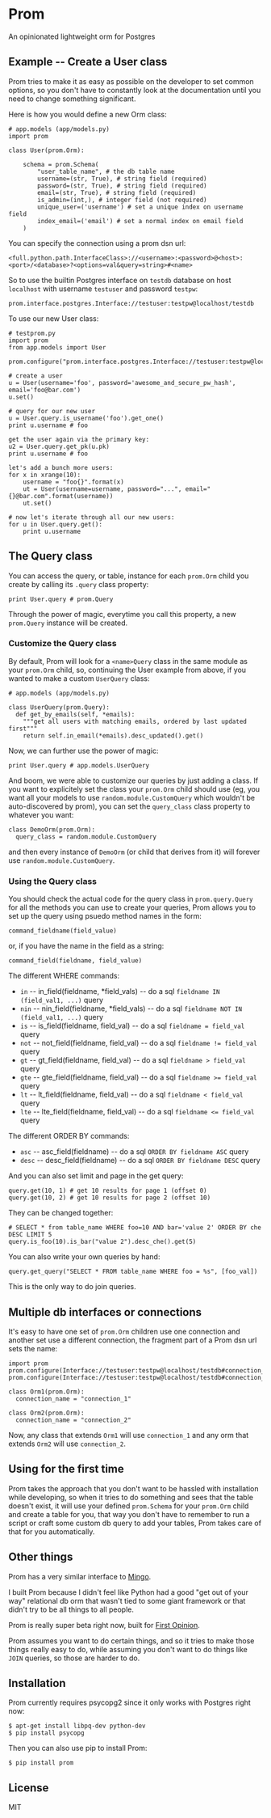 # Prom

An opinionated lightweight orm for Postgres

## Example -- Create a User class

Prom tries to make it as easy as possible on the developer to set common options, so you don't have to constantly look at the documentation until you need to change something significant.

Here is how you would define a new Orm class:

    # app.models (app/models.py)
    import prom

    class User(prom.Orm):

        schema = prom.Schema(
            "user_table_name", # the db table name
            username=(str, True), # string field (required)
            password=(str, True), # string field (required)
            email=(str, True), # string field (required)
            is_admin=(int,), # integer field (not required)
            unique_user=('username') # set a unique index on username field
            index_email=('email') # set a normal index on email field
        )

You can specify the connection using a prom dsn url:

    
    <full.python.path.InterfaceClass>://<username>:<password>@<host>:<port>/<database>?<options=val&query=string>#<name>

So to use the builtin Postgres interface on `testdb` database on host `localhost` with username `testuser` and password `testpw`:

    prom.interface.postgres.Interface://testuser:testpw@localhost/testdb

To use our new User class:

    # testprom.py
    import prom
    from app.models import User

    prom.configure("prom.interface.postgres.Interface://testuser:testpw@localhost/testdb")

    # create a user
    u = User(username='foo', password='awesome_and_secure_pw_hash', email='foo@bar.com')
    u.set()

    # query for our new user
    u = User.query.is_username('foo').get_one()
    print u.username # foo

    get the user again via the primary key:
    u2 = User.query.get_pk(u.pk)
    print u.username # foo

    let's add a bunch more users:
    for x in xrange(10):
        username = "foo{}".format(x)
        ut = User(username=username, password="...", email="{}@bar.com".format(username))
        ut.set()

    # now let's iterate through all our new users:
    for u in User.query.get():
        print u.username

## The Query class

You can access the query, or table, instance for each `prom.Orm` child you create by calling its `.query` class property:

    print User.query # prom.Query

Through the power of magic, everytime you call this property, a new `prom.Query` instance will be created.

### Customize the Query class

By default, Prom will look for a `<name>Query` class in the same module as your `prom.Orm` child, so, continuing the User example from above, if you wanted to make a custom `UserQuery` class:

    # app.models (app/models.py)

    class UserQuery(prom.Query):
      def get_by_emails(self, *emails):
        """get all users with matching emails, ordered by last updated first"""
        return self.in_email(*emails).desc_updated().get()

Now, we can further use the power of magic:

    print User.query # app.models.UserQuery

And boom, we were able to customize our queries by just adding a class. If you want to explicitely set the class your `prom.Orm` child should use (eg, you want all your models to use `random.module.CustomQuery` which wouldn't be auto-discovered by prom), you can set the `query_class` class property to whatever you want:

    class DemoOrm(prom.Orm):
      query_class = random.module.CustomQuery

and then every instance of `DemoOrm` (or child that derives from it) will forever use `random.module.CustomQuery`.

### Using the Query class

You should check the actual code for the query class in `prom.query.Query` for all the methods you can use to create your queries, Prom allows you to set up the query using psuedo method names in the form:

    command_fieldname(field_value)

or, if you have the name in the field as a string:

    command_field(fieldname, field_value)

The different WHERE commands:

  * `in` -- in_field(fieldname, *field_vals) -- do a sql `fieldname IN (field_val1, ...)` query
  * `nin` -- nin_field(fieldname, *field_vals) -- do a sql `fieldname NOT IN (field_val1, ...)` query
  * `is` -- is_field(fieldname, field_val) -- do a sql `fieldname = field_val` query
  * `not` -- not_field(fieldname, field_val) -- do a sql `fieldname != field_val` query
  * `gt` -- gt_field(fieldname, field_val) -- do a sql `fieldname > field_val` query
  * `gte` -- gte_field(fieldname, field_val) -- do a sql `fieldname >= field_val` query
  * `lt` -- lt_field(fieldname, field_val) -- do a sql `fieldname < field_val` query
  * `lte` -- lte_field(fieldname, field_val) -- do a sql `fieldname <= field_val` query

The different ORDER BY commands:

  * `asc` -- asc_field(fieldname) -- do a sql `ORDER BY fieldname ASC` query
  * `desc` -- desc_field(fieldname) -- do a sql `ORDER BY fieldname DESC` query

And you can also set limit and page in the get query:

    query.get(10, 1) # get 10 results for page 1 (offset 0)
    query.get(10, 2) # get 10 results for page 2 (offset 10)

They can be changed together:

    # SELECT * from table_name WHERE foo=10 AND bar='value 2' ORDER BY che DESC LIMIT 5
    query.is_foo(10).is_bar("value 2").desc_che().get(5)

You can also write your own queries by hand:

    query.get_query("SELECT * FROM table_name WHERE foo = %s", [foo_val])

This is the only way to do join queries.

## Multiple db interfaces or connections

It's easy to have one set of `prom.Orm` children use one connection and another set use a different connection, the fragment part of a Prom dsn url sets the name:

    import prom
    prom.configure(Interface://testuser:testpw@localhost/testdb#connection_1")
    prom.configure(Interface://testuser:testpw@localhost/testdb#connection_2")

    class Orm1(prom.Orm):
      connection_name = "connection_1"
      
    class Orm2(prom.Orm):
      connection_name = "connection_2"

Now, any class that extends `Orm1` will use `connection_1` and any orm that extends `Orm2` will use `connection_2`.

## Using for the first time

Prom takes the approach that you don't want to be hassled with installation while developing, so when it tries to do something and sees that the table doesn't exist, it will use your defined `prom.Schema` for your `prom.Orm` child and create a table for you, that way you don't have to remember to run a script or craft some custom db query to add your tables, Prom takes care of that for you automatically.

## Other things

Prom has a very similar interface to [Mingo](https://github.com/Jaymon/Mingo).

I built Prom because I didn't feel like Python had a good "get out of your way" relational db orm that wasn't tied to some giant framework or that didn't try to be all things to all people.

Prom is really super beta right now, built for [First Opinion](http://firstopinion.co/).

Prom assumes you want to do certain things, and so it tries to make those things really easy to do, while assuming you don't want to do things like `JOIN` queries, so those are harder to do.

## Installation

Prom currently requires psycopg2 since it only works with Postgres right now:

    $ apt-get install libpq-dev python-dev
    $ pip install psycopg

Then you can also use pip to install Prom:

    $ pip install prom

## License

MIT

